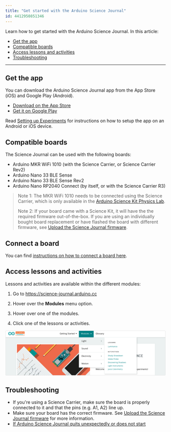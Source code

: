 ```yaml
---
title: "Get started with the Arduino Science Journal"
id: 4412950851346
---
```


Learn how to get started with the Arduino Science Journal. In this article:

* [Get the app](#get-the-app)
* [Compatible boards](#compatible-boards)
* [Access lessons and activities](#access-lessons-and-activities)
* [Troubleshooting](#troubleshooting)

---

<a id="get-the-app"></a>

## Get the app

You can download the Arduino Science Journal app from the App Store (iOS) and Google Play (Android).

* [Download on the App Store](https://apps.apple.com/us/app/arduino-science-journal/id1518014927)
* [Get it on Google Play](https://play.google.com/store/apps/details?id=cc.arduino.sciencejournal)

Read [Setting up Experiments](https://science-journal.arduino.cc/sj/module/getting-started-1/lesson/setting-up-experiments) for instructions on how to setup the app on an Android or iOS device.

<a id="compatible-boards"></a>

## Compatible boards

The Science Journal can be used with the following boards:

* Arduino MKR WiFi 1010 (with the Science Carrier, or Science Carrier Rev2)
* Arduino Nano 33 BLE Sense
* Arduino Nano 33 BLE Sense Rev2
* Arduino Nano RP2040 Connect (by itself, or with the Science Carrier R3)

> Note 1: The MKR WiFi 1010 needs to be connected using the Science Carrier, which is only available in the [Arduino Science Kit Physics Lab](https://store.arduino.cc/products/arduino-science-kit-physics-lab).
>
> Note 2: If your board came with a Science Kit, it will have the the required firmware out-of-the-box. If you are using an individually bought board replacement or have flashed the board with different firmware, see [Upload the Science Journal firmware](https://support.arduino.cc/hc/en-us/articles/4408029337746-Upload-the-Science-Journal-firmware).

## Connect a board

You can find [instructions on how to connect a board here](https://support.arduino.cc/hc/en-us/articles/4407749620370-Connect-a-board-to-the-Science-Journal-app).

<a id="access-lessons-and-activities"></a>

## Access lessons and activities

Lessons and activities are available within the different modules:

1. Go to <https://science-journal.arduino.cc>

2. Hover over the **Modules** menu option.

3. Hover over one of the modules.

4. Click one of the lessons or activities.

![Accessing lessons and activities in the menu.](img/science-journal-web-modules-dropdown.png)

<a id="troubleshooting"></a>

## Troubleshooting

* If you're using a Science Carrier, make sure the board is properly connected to it and that the pins (e.g. A1, A2) line up.
* Make sure your board has the correct firmware. See [Upload the Science Journal firmware](https://support.arduino.cc/hc/en-us/articles/4408029337746-Upload-the-Science-Journal-firmware) for more information.
* [If Arduino Science Journal quits unexpectedly or does not start](https://support.arduino.cc/hc/en-us/articles/4409561973010)

